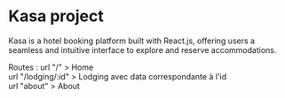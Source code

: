 # Kasa project
Kasa is a hotel booking platform built with React.js, offering users a seamless and intuitive interface to explore and reserve accommodations.

Routes :
url "/" > Home <br>
url "/lodging/:id" > Lodging avec data correspondante à l'id <br>
url "about" > About <br>

